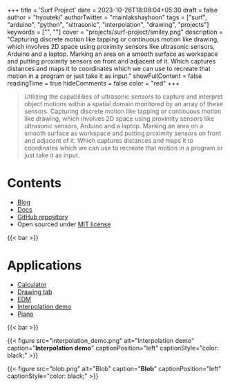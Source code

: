 +++
title = 'Surf Project'
date = 2023-10-26T18:08:04+05:30
draft = false
author = "hyouteki"
authorTwitter = "mainlakshayhoon"
tags = ["surf", "arduino", "python", "ultrasonic", "interpolation", "drawing", "projects"]
keywords = ["", ""]
cover = "projects/surf-project/smiley.png"
description = "Capturing discrete motion like tapping or continuous motion like drawing, which involves 2D space using proximity sensors like ultrasonic sensors, Arduino and a laptop. Marking an area on a smooth surface as workspace and putting proximity sensors on front and adjacent of it. Which captures distances and maps it to coordinates which we can use to recreate that motion in a program or just take it as input."
showFullContent = false
readingTime = true
hideComments = false
color = "red"
+++

> Utilizing the capabilities of ultrasonic sensors to capture and interpret object motions within a spatial domain monitored by an array of these sensors. Capturing discrete motion like tapping or continuous motion like drawing, which involves 2D space using proximity sensors like ultrasonic sensors, Arduino and a laptop. Marking an area on a smooth surface as workspace and putting proximity sensors on front and adjacent of it. Which captures distances and maps it to coordinates which we can use to recreate that motion in a program or just take it as input.

# Contents
- [Blog](https://hyouteki.github.io/me/blogs/capturing-motion-using-ultrasonic-sensors/)
- [Docs](https://hyouteki.github.io/me/blogs/capturing-motion-using-ultrasonic-sensors/)
- [GitHub repository](https://github.com/Hyouteki/Surf-project.git)
- Open sourced under [MIT license](https://github.com/hyouteki/Surf-project/blob/main/LICENSE.md)

{{< bar >}}

# Applications

- [Calculator](https://github.com/Hyouteki/Surf-project/tree/main/applications/calculator)
- [Drawing tab](https://github.com/Hyouteki/Surf-project/tree/main/main)
- [EDM](https://github.com/Hyouteki/Surf-project/tree/main/applications/edm)
- [Interpolation demo](https://github.com/Hyouteki/Surf-project/tree/main/applications/interpolation_demo)
- [Piano](https://github.com/Hyouteki/Surf-project/tree/main/applications/piano)

{{< bar >}}

{{< figure src="interpolation_demo.png" alt="Interpolation demo" caption="<b>Interpolation demo</b>" captionPosition="left" captionStyle="color: black;" >}}

{{< figure src="blob.png" alt="Blob" caption="<b>Blob</b>" captionPosition="left" captionStyle="color: black;" >}}